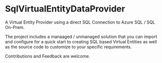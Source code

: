 # SqlVirtualEntityDataProvider
A Virtual Entity Provider using a direct SQL Connection to Azure SQL / SQL On-Prem.

The project includes a manaaged / unmanaged solution that you can import and configure for a quick start to creating SQL based Virtual Entities as well as the source code to customize to your specific requirements.

Contributions and Feedback are welcome.
